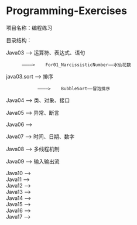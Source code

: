 # Programming-Exercises
项目名称：编程练习

目录结构：

Java03    ——>    运算符、表达式、语句
         
          ————>    For01_NarcissisticNumber——水仙花数
          
java03.sort     ——>    排序
                
                ————>    BubbleSort——冒泡排序


Java04    ——>    类、对象、接口

Java05    ——>    异常、断言

Java06    ——>    

Java07    ——>    时间、日期、数字

Java08    ——>    多线程机制

Java09    ——>    输入输出流

Java10    ——>   
Java11    ——>   
Java12    ——>   
Java13    ——>   
Java14    ——>   
Java15    ——>   
Java16    ——>   
Java17    ——>   
